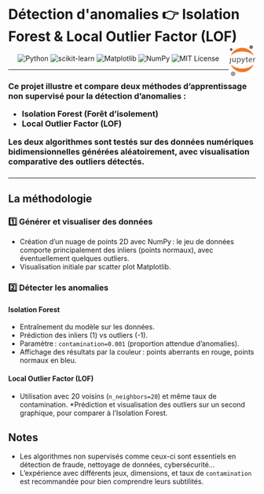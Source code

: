 # **Détection d'anomalies 👉 Isolation Forest & Local Outlier Factor (LOF)**<a href="../../"><img align="right" src="https://github.com/MiKL5/Python/blob/master/assets/logo/Jupyter.svg" alt="Jupyter" height="64px"></a>
<div align="center">

![Python](https://img.shields.io/badge/Python-3.13-blue?style=flat&logo=python&logoColor=FFD43B)
![scikit-learn](https://img.shields.io/badge/scikit--learn-AnomalyDetection-F7931E?style=flat&logo=scikit-learn&logoColor=white)
![Matplotlib](https://img.shields.io/badge/Matplotlib-Plotting-11557C?style=flat&logo=matplotlib&logoColor=white)
![NumPy](https://img.shields.io/badge/NumPy-Arr_processing-013243?logo=numpy)
![MIT License](https://img.shields.io/badge/License-MIT-blue.svg)

</div><hr>

<h3>Ce projet illustre et compare deux méthodes d’<b>apprentissage non supervisé pour la détection d’anomalies</b> :
<ul>
    <li> <b>Isolation Forest</b> (Forêt d’isolement)
    <li> <b>Local Outlier Factor (LOF)</b>
</ul>
Les deux algorithmes sont testés sur des données numériques bidimensionnelles générées aléatoirement, avec visualisation comparative des outliers détectés.<h3><hr>

## **La méthodologie**
### **1️⃣ Générer et visualiser des données**
* Création d’un nuage de points 2D avec NumPy : le jeu de données comporte principalement des inliers (points normaux), avec éventuellement quelques outliers.
* Visualisation initiale par scatter plot Matplotlib.
### **2️⃣ Détecter les anomalies**
#### **Isolation Forest**
* Entraînement du modèle sur les données.
* Prédiction des inliers (1) vs outliers (-1).
* Paramètre : `contamination=0.001` (proportion attendue d’anomalies).
* Affichage des résultats par la couleur : points aberrants en rouge, points normaux en bleu.
#### **Local Outlier Factor (LOF)**
* Utilisation avec 20 voisins (`n_neighbors=20`) et même taux de contamination.
*Prédiction et visualisation des outliers sur un second graphique, pour comparer à l’Isolation Forest.
## Notes
* Les algorithmes non supervisés comme ceux-ci sont essentiels en détection de fraude, nettoyage de données, cybersécurité…
* L’expérience avec différents jeux, dimensions, et taux de `contamination` est recommandée pour bien comprendre leurs subtilités.